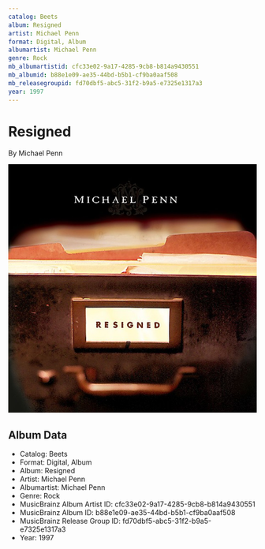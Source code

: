 ```yaml
---
catalog: Beets
album: Resigned
artist: Michael Penn
format: Digital, Album
albumartist: Michael Penn
genre: Rock
mb_albumartistid: cfc33e02-9a17-4285-9cb8-b814a9430551
mb_albumid: b88e1e09-ae35-44bd-b5b1-cf9ba0aaf508
mb_releasegroupid: fd70dbf5-abc5-31f2-b9a5-e7325e1317a3
year: 1997
---
```


# Resigned

By Michael Penn

![](../../assets/beetscovers/Michael_Penn-Resigned.jpg)

## Album Data

- Catalog: Beets
- Format: Digital, Album
- Album: Resigned
- Artist: Michael Penn
- Albumartist: Michael Penn
- Genre: Rock
- MusicBrainz Album Artist ID: cfc33e02-9a17-4285-9cb8-b814a9430551
- MusicBrainz Album ID: b88e1e09-ae35-44bd-b5b1-cf9ba0aaf508
- MusicBrainz Release Group ID: fd70dbf5-abc5-31f2-b9a5-e7325e1317a3
- Year: 1997

